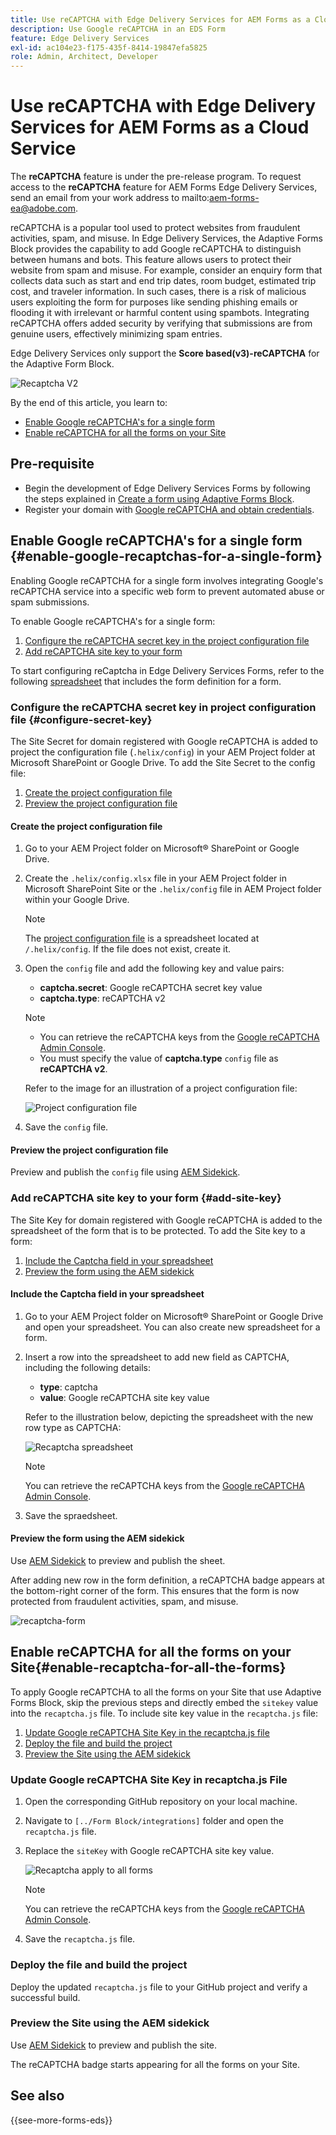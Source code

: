 ```yaml
---
title: Use reCAPTCHA with Edge Delivery Services for AEM Forms as a Cloud Service
description: Use Google reCAPTCHA in an EDS Form
feature: Edge Delivery Services
exl-id: ac104e23-f175-435f-8414-19847efa5825
role: Admin, Architect, Developer
---
```


# Use reCAPTCHA with Edge Delivery Services for AEM Forms as a Cloud Service

<span>The **reCAPTCHA** feature is under the pre-release program. To request access to the **reCAPTCHA** feature for AEM Forms Edge Delivery Services, send an email from your work address to mailto:aem-forms-ea@adobe.com.</span>

reCAPTCHA is a popular tool used to protect websites from fraudulent activities, spam, and misuse. In Edge Delivery Services, the Adaptive Forms Block provides the capability to add Google reCAPTCHA to distinguish between humans and bots. This feature allows users to protect their website from spam and misuse. 
For example, consider an enquiry form that collects data such as start and end trip dates, room budget, estimated trip cost, and traveler information. In such cases, there is a risk of malicious users exploiting the form for purposes like sending phishing emails or flooding it with irrelevant or harmful content using spambots. Integrating reCAPTCHA offers added security by verifying that submissions are from genuine users, effectively minimizing spam entries.

Edge Delivery Services only support the **Score based(v3)-reCAPTCHA** for the Adaptive Form Block.

![Recaptcha V2](/help/forms/assets/recaptcha-v2-invisible.png)

By the end of this article, you learn to:
  * [Enable Google reCAPTCHA's for a single form](#enable-google-recaptchas-for-a-single-form)
  * [Enable reCAPTCHA for all the forms on your Site](#enable-recaptcha-for-all-the-forms)

## Pre-requisite

* Begin the development of Edge Delivery Services Forms by following the steps explained in [Create a form using Adaptive Forms Block](/help/edge/docs/forms/create-forms.md). 
* Register your domain with [Google reCAPTCHA and obtain credentials](https://www.google.com/recaptcha/admin/create).

## Enable Google reCAPTCHA's for a single form {#enable-google-recaptchas-for-a-single-form}

Enabling Google reCAPTCHA for a single form involves integrating Google's reCAPTCHA service into a specific web form to prevent automated abuse or spam submissions.

To enable Google reCAPTCHA's for a single form:
1. [Configure the reCAPTCHA secret key in the project configuration file](#configure-secret-key)
1. [Add reCAPTCHA site key to your form](#add-site-key)

To start configuring reCaptcha in Edge Delivery Services Forms, refer to the following [spreadsheet]() that includes the form definition for a form.


### Configure the reCAPTCHA secret key in project configuration file {#configure-secret-key}

The Site Secret for domain registered with Google reCAPTCHA is added to project the configuration file (`.helix/config`) in your AEM Project folder at Microsoft SharePoint or Google Drive. To add the Site Secret to the config file:

1. [Create the project configuration file](#create-the-project-configuration-file)
1. [Preview the project configuration file](#preview-the-project-configuration-file)

#### Create the project configuration file

1. Go to your AEM Project folder on Microsoft® SharePoint or Google Drive. 
1. Create the `.helix/config.xlsx` file in your AEM Project folder in Microsoft SharePoint Site or the `.helix/config` file in AEM Project folder within your Google Drive. 

    >[!NOTE]
    >
    > The [project configuration file](https://www.aem.live/docs/configuration) is a spreadsheet located at `/.helix/config`. If the file does not exist, create it.

1. Open the `config` file and add the following key and value pairs:

    * **captcha.secret**: Google reCAPTCHA secret key value
    * **captcha.type**: reCAPTCHA v2

    >[!NOTE]
    >
    >  * You can retrieve the reCAPTCHA keys from the [Google reCAPTCHA Admin Console](https://www.google.com/recaptcha/admin).
    >  *  You must specify the value of **captcha.type** `config` file as **reCAPTCHA v2**.


   Refer to the image for an illustration of a project configuration file:

    ![Project configuration file](/help/forms/assets/recaptcha-config-file.png)

1. Save the `config` file.

#### Preview the project configuration file

Preview and publish the `config` file using [AEM Sidekick](https://www.aem.live/developer/tutorial#preview-and-publish-your-content). 

### Add reCAPTCHA site key to your form {#add-site-key}

The Site Key for domain registered with Google reCAPTCHA is added to the spreadsheet of the form that is to be protected. To add the Site key to a form:
1. [Include the Captcha field in your spreadsheet](#include-the-captcha-field-in-your-spreadsheet)
1. [Preview the form using the AEM sidekick](#preview-the-form-using-the-aem-sidekick)

#### Include the Captcha field in your spreadsheet 

1. Go to your AEM Project folder on Microsoft® SharePoint or Google Drive and open your spreadsheet. You can also create new spreadsheet for a form.
1. Insert a row into the spreadsheet to add new field as CAPTCHA, including the following details:
    * **type**: captcha
    * **value**: Google reCAPTCHA site key value
  
    Refer to the illustration below, depicting the spreadsheet with the new row type as CAPTCHA:
  
   ![Recaptcha spreadsheet](/help/edge/docs/forms/assets/recaptcha-spreadsheet.png)
   
    >[!NOTE]
    >
    >  You can retrieve the reCAPTCHA keys from the [Google reCAPTCHA Admin Console](https://www.google.com/recaptcha/admin).

1. Save the spraedsheet.

#### Preview the form using the AEM sidekick

Use [AEM Sidekick](https://www.aem.live/developer/tutorial#preview-and-publish-your-content) to preview and publish the sheet. 

After adding new row in the form definition, a reCAPTCHA badge appears at the bottom-right corner of the form. This ensures that the form is now protected from fraudulent activities, spam, and misuse.

![recaptcha-form](/help/edge/docs/forms/assets/recaptcha-form.png)

## Enable reCAPTCHA for all the forms on your Site{#enable-recaptcha-for-all-the-forms}

To apply Google reCAPTCHA to all the forms on your Site that use Adaptive Forms Block, skip the previous steps and directly embed the `sitekey` value into the `recaptcha.js` file. To include site key value in the `recaptcha.js` file:

1. [Update Google reCAPTCHA Site Key in the recaptcha.js file](#1-update-google-recaptcha-site-key-in-recaptchajs-file)
1. [Deploy the file and build the project](#2-deploy-the-file-and-build-the-project)
1. [Preview the Site using the AEM sidekick](#3-preview-the-site-using-the-aem-sidekick)

### Update Google reCAPTCHA Site Key in recaptcha.js File

1. Open the corresponding GitHub repository on your local machine. 
1. Navigate to `[../Form Block/integrations]` folder and open the `recaptcha.js` file.
1. Replace the `siteKey` with Google reCAPTCHA site key value.

    ![Recaptcha apply to all forms](/help/forms/assets/recaptcha-apply-to-all-forms.png)

    >[!NOTE]
    >
    >  You can retrieve the reCAPTCHA keys from the [Google reCAPTCHA Admin Console](https://www.google.com/recaptcha/admin).

1. Save the `recaptcha.js` file.

### Deploy the file and build the project

Deploy the updated `recaptcha.js` file to your GitHub project and verify a successful build.

### Preview the Site using the AEM sidekick

Use [AEM Sidekick](https://www.aem.live/developer/tutorial#preview-and-publish-your-content) to preview and publish the site. 

The reCAPTCHA badge starts appearing for all the forms on your Site. 

## See also

{{see-more-forms-eds}}


